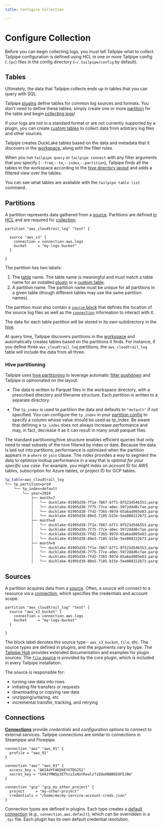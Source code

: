 ```yaml
---
title: Configure Collection

---
```


# Configure Collection

Before you can begin collecting logs, you must tell Tailpipe what to collect.  Tailpipe configuration is defined using HCL in one or more Tailpipe config (`.tpc`) files in the config directory (`~/.tailpipe/config` by default).  


## Tables
Ultimately, the data that Tailpipe collects ends up in tables that you can query with SQL.

Tailpipe [plugins](/docs/collect/plugins) define tables for common log sources and formats.  You don't need to define these tables; simply create one or more [partition](/docs/collect/configure#partitions) for the table and begin [collecting logs](/docs/collect/collect)!  

If your logs are not in a standard format or are not currently supported by a plugin, you can create [custom tables](/docs/collect/custom-tables) to collect data from arbitrary log files and other sources.

Tailpipe creates DuckLake tables based on the data and metadata that it discovers in the [workspace](#workspaces), along with the filter rules.

When you run `tailpipe query` or `tailpipe connect` with any filter arguments that you specify (`--from`,`--to`,`--index`,`--partition`), Tailpipe finds all the tables in the workspace according to the [hive directory layout](/docs/collect/configure#hive-partitioning) and adds a filtered view over the tables.

You can see what tables are available with the `tailpipe table list` command. 

## Partitions
A partition represents data gathered from a [source](/docs/collect/configure#sources). Partitions are defined [in HCL](/docs/reference/config-files/partition) and are required for [collection](/docs/collect/collect).  

```hcl
partition "aws_cloudtrail_log" "test" {

  source "aws_s3" {
    connection = connection.aws.logs
    bucket     = "my-logs-bucket"
  }
  
}
``` 

The partition has two labels:

1. The [table](#tables) name. The table name is meaningful and must match a table name for an installed [plugin](/docs/collect/plugins) or a [custom table](/docs/collect/custom-tables). 
2. A partition name.  The partition name must be unique for all partitions in a given table (though different tables may use the same partition names).  

The partition must also contain a [`source` block](#sources) that defines the location of the source log files as well as the [`connection`](#connections) information to interact with it.

The data for each table partition will be stored in its own subdirectory in the [hive](#hive-partitioning).

At query time, Tailpipe discovers partitions in the [workspace](/docs/reference/config-files/workspace) and automatically creates tables based on the partitions it finds.  For instance, if you define three `aws_cloudtrail_log` partitions, the `aws_cloudtrail_log` table will include the data from all three.


### Hive partitioning

Tailpipe uses [hive partitioning](https://duckdb.org/docs/data/partitioning/hive_partitioning.html) to leverage automatic [filter pushdown](https://duckdb.org/docs/data/partitioning/hive_partitioning.html#filter-pushdown) and Tailpipe is opinionated on the layout:

  - The data is written to Parquet files in the workspace directory, with a prescribed directory and filename structure.  Each partition is written to a separate directory.

  - The `tp_index` is used to partition the data and defaults to `"default"` if not specified. You can configure the `tp_index` in your [partition config](/docs/reference/config-files/partition) to specify a column whose value should be used as tp_index. Be aware that defining a `tp_index` does not always increase performance and may, in fact, decrease it as it can result in many small parquet files.

The standard partitioning/hive structure enables efficient queries that only need to read subsets of the hive filtered by index or date.  Because the data is laid out into partitions,  performance is optimized when the partition appears in a `where` or `join` clause.  The index provides a way to segment the data to optimize lookup performance in a way that is *optimal for your specific use case*.  For example, you might index on account ID for AWS tables, subscription for Azure tables, or project ID for GCP tables. 

```bash
tp_table=aws_cloudtrail_log
└── tp_partition=prod
    └── tp_index=default
        └── year=2024
            ├── month=7
            │   └── ducklake-01995d38-7f1e-7867-b7f1-8f523d546353.parquet
            │   └── ducklake-01995d38-7f75-77ce-a0ec-5972d4d6c7ae.parquet
            │   └── ducklake-01995d38-7fd2-7365-997d-65a6ad005e83.parquet
            │   └── ducklake-01995d38-80e5-7185-b15e-5ee808222b73.parquet
            ├── month=8
            │   └── ducklake-01995d38-7f1e-7867-b7f1-8f523d546353.parquet
            │   └── ducklake-01995d38-7f75-77ce-a0ec-5972d4d6c7ae.parquet
            │   └── ducklake-01995d38-7fd2-7365-997d-65a6ad005e83.parquet
            │   └── ducklake-01995d38-80e5-7185-b15e-5ee808222b73.parquet
            ├── month=9
            │   └── ducklake-01995d38-7f1e-7867-b7f1-8f523d546353.parquet
            │   └── ducklake-01995d38-7f75-77ce-a0ec-5972d4d6c7ae.parquet
            │   └── ducklake-01995d38-7fd2-7365-997d-65a6ad005e83.parquet
            │   └── ducklake-01995d38-80e5-7185-b15e-5ee808222b73.parquet
```



## Sources

A partition acquires data from a [source](/docs/reference/config-files/partition#source).  Often, a source will connect to a resource via a [connection](#connections), which specifies the credentials and account scope.

```hcl
partition "aws_cloudtrail_log" "test" {
  source "aws_s3_bucket" {
    connection = connection.aws.logs
    bucket     = "my-logs-bucket"
  }

}
```

The block label denotes the source type - `aws_s3_bucket`, `file`, etc. The source types are defined in plugins, and the arguments vary by type.  The[ Tailpipe Hub](https://hub.tailpipe.io) provides extended documentation and examples for plugin sources. The [`file` source](/docs/reference/config-files/partition#file-source) is provided by the core plugin, which is included in every Tailpipe installation.

The source is responsible for:
- turning raw data into rows
- initiating file transfers or requests
- downloading or copying raw data
- unzipping/untaring, etc
- incremental transfer, tracking, and retrying

<!--
- source-specific filtering for sources that support them, e.g. [Cloudwatch log filters](https://docs.aws.amazon.com/AmazonCloudWatchLogs/latest/APIReference/API_FilterLogEvents.html)


-->

## Connections

**[Connections](/docs/reference/config-files/connection)** provide *credentials* and *configuration options* to connect to external services.  Tailpipe connections are similar to connections in Steampipe and Flowpipe.

```hcl
connection "aws" "aws_01" {
  profile = "aws_01"
}

connection "aws" "aws_03" {
  access_key = "AKIA4YFAKEKEYXTDS252"
  secret_key = "SH42YMW5p3EThisIsNotRealzTiEUwXN8BOIOF5J8m"
}

connection "gcp" "gcp_my_other_project" {
  project     = "my-other-project"
  credentials = "/home/me/my-service-account-creds.json"
}
```

Connection types are defined in plugins. Each type creates a [default connection](/docs/reference/config-files/connection#default-connections) (e.g., `connection.aws.default`), which can be overridden in a `.tpc` file. Each plugin has its own default credential resolution.
